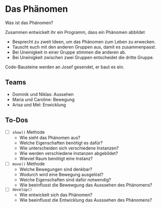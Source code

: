 # Das Phänomen

Was ist das Phänomen?

Zusammen entwickelt ihr ein Programm, dass ein Phänomen abbildet

- Besprecht zu zweit Ideen, um das Phänomen zum Leben zu erwecken.
- Tauscht euch mit den anderen Gruppen aus, damit es zusammenpasst.
- Bei Uneinigkeit in einer Gruppe stimmen die anderen ab.
- Bei Uneinigkeit zwischen zwei Gruppen entscheidet die dritte Gruppe.

Code-Bausteine werden an Josef gesendet, er baut es ein.

## Teams
- Dominik und Niklas: Aussehen
- Maria und Caroline: Bewegung
- Arisa und Mel: Enwicklung

## To-Dos

- [ ] `show()` Methode 
  - Wie sieht das Phänomen aus?
  - Welche Eigenschaften benötigt es dafür?
  - Wie unterscheiden sich verschiedene Instanzen?
  - Wie werden verschiedene Instanzen abgebildet?
  - Wieviel Raum benötigt eine Instanz?
- [ ] `move()` Methode
   - Welche Bewegungen sind denkbar?
   - Wodurch wird eine Bewegung ausgelöst?
   - Welche Eigenschaften sind dafür notwendig?
   - Wie beeinflusst die Bewewgung das Ausssehen des Phänomens?
- [ ] `develop()`
  - Wie entwickelt sich das Phänomen?
  - Wie beeinflusst die Entwicklung das Ausssehen des Phänomens?